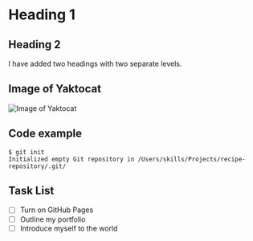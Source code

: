 # Heading 1
## Heading 2


I have added two headings with two separate levels.

## Image of Yaktocat
![Image of Yaktocat](https://octodex.github.com/images/yaktocat.png)


## Code example
```
$ git init
Initialized empty Git repository in /Users/skills/Projects/recipe-repository/.git/
```

## Task List
- [ ] Turn on GitHub Pages
- [ ] Outline my portfolio
- [ ] Introduce myself to the world
